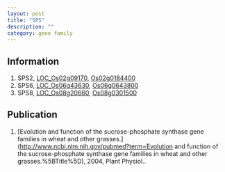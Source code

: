 ```yaml
---
layout: post
title: "SPS"
description: ""
category: gene family
---
```


## Information
1. SPS2, [LOC_Os02g09170](http://rice.plantbiology.msu.edu/cgi-bin/ORF_infopage.cgi?orf=LOC_Os02g09170), [Os02g0184400](http://rapdb.dna.affrc.go.jp/viewer/gbrowse_details/irgsp1?name=Os02g0184400)
2. SPS6, [LOC_Os06g43630](http://rice.plantbiology.msu.edu/cgi-bin/ORF_infopage.cgi?orf=LOC_Os06g43630), [Os06g0643800](http://rapdb.dna.affrc.go.jp/viewer/gbrowse_details/irgsp1?name=Os06g0643800)
3. SPS8, [LOC_Os08g20660](http://rice.plantbiology.msu.edu/cgi-bin/ORF_infopage.cgi?orf=LOC_Os08g20660), [Os08g0301500](http://rapdb.dna.affrc.go.jp/viewer/gbrowse_details/irgsp1?name=Os08g0301500)

## Publication
1. [Evolution and function of the sucrose-phosphate synthase gene families in wheat and other grasses.](http://www.ncbi.nlm.nih.gov/pubmed?term=Evolution and function of the sucrose-phosphate synthase gene families in wheat and other grasses.%5BTitle%5D), 2004, Plant Physiol..


